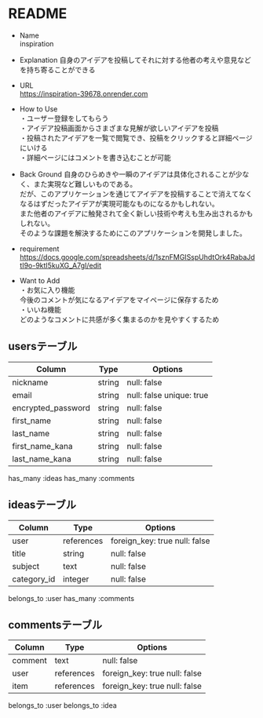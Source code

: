 # README

* Name  
  inspiration


* Explanation
  自身のアイデアを投稿してそれに対する他者の考えや意見などを持ち寄ることができる


* URL  
  https://inspiration-39678.onrender.com


* How to Use  
  ・ユーザー登録をしてもらう  
  ・アイデア投稿画面からさまざまな見解が欲しいアイデアを投稿  
  ・投稿されたアイデアを一覧で閲覧でき、投稿をクリックすると詳細ページにいける  
  ・詳細ページにはコメントを書き込むことが可能


* Back Ground
  自身のひらめきや一瞬のアイデアは具体化されることが少なく、また実現など難しいものである。  
  だが、このアプリケーションを通じてアイデアを投稿することで消えてなくなるはずだったアイデアが実現可能なものになるかもしれない。  
  また他者のアイデアに触発されて全く新しい技術や考えも生み出されるかもしれない。  
  そのような課題を解決するためにこのアプリケーションを開発しました。


* requirement  
  https://docs.google.com/spreadsheets/d/1sznFMGISspUhdtOrk4RabaJdtI9o-9ktI5kuXG_A7gI/edit


* Want to Add  
  ・お気に入り機能  
    今後のコメントが気になるアイデアをマイページに保存するため  
  ・いいね機能  
    どのようなコメントに共感が多く集まるのかを見やすくするため

## usersテーブル
|Column             |Type       |Options                  |
|-------------------|-----------|-------------------------|
|nickname           |string     |null: false              |
|email              |string     |null: false unique: true |
|encrypted_password |string     |null: false              |
|first_name         |string     |null: false              |
|last_name          |string     |null: false              |
|first_name_kana    |string     |null: false              |
|last_name_kana     |string     |null: false              |
has_many :ideas
has_many :comments

## ideasテーブル
|Column             |Type       |Options                  |
|-------------------|-----------|-------------------------|
|user               |references |foreign_key: true null: false |
|title              |string     |null: false              |
|subject            |text       |null: false              |
|category_id        |integer    |null: false              |
belongs_to :user
has_many :comments

## commentsテーブル
|Column             |Type       |Options                   |
|-------------------|-----------|--------------------------|
|comment            |text       |null: false               |
|user               |references |foreign_key: true null: false |
|item               |references |foreign_key: true null: false |
belongs_to :user
belongs_to :idea